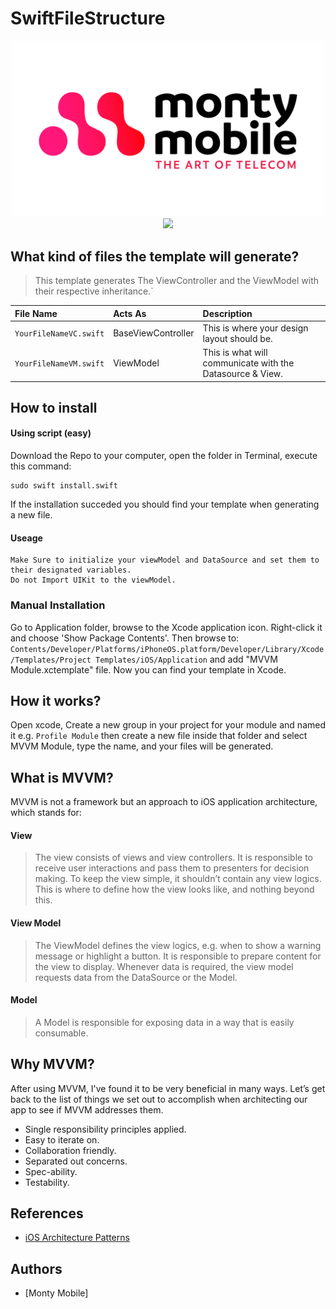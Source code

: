 # SwiftFileStructure
<p align="center">
<img src="/assets/montyLogo.png" width="500" />
<br/>
<img src="https://img.shields.io/badge/Swift-5.3-green.svg" />
</p>


## What kind of files the template will generate?
>This template generates The ViewController and the ViewModel with their respective inheritance.`

| File Name | Acts As | Description |
| :---                      |     :---                |                         :---                              |
| `YourFileNameVC.swift`    | BaseViewController      | This is where your design layout should be.               |
| `YourFileNameVM.swift`    | ViewModel               | This is what will communicate with the Datasource & View. |

## How to install

#### Using script (easy)
Download the Repo to your computer, open the folder in Terminal, execute this command:
```shell
sudo swift install.swift
```

If the installation succeded you should find your template when generating a new file.

#### Useage
```
Make Sure to initialize your viewModel and DataSource and set them to their designated variables.
Do not Import UIKit to the viewModel.
```

### Manual Installation
Go to Application folder, browse to the Xcode application icon. Right-click it and choose 'Show Package Contents'. Then browse to:
`Contents/Developer/Platforms/iPhoneOS.platform/Developer/Library/Xcode/Templates/Project Templates/iOS/Application` and add "MVVM Module.xctemplate" file. Now you can find your template in Xcode.

## How it works?
Open xcode, Create a new group in your project for your module and named it e.g. `Profile Module` then create a new file inside that folder and select MVVM Module, type the name, and your files will be generated.


## What is MVVM?
MVVM is not a framework but an approach to iOS application architecture, which stands for:

#### View
>The view consists of views and view controllers. It is responsible to receive user interactions and pass them to presenters for decision making. To keep the view simple, it shouldn’t contain any view logics. This is where to define how the view looks like, and nothing beyond this.

#### View Model
>The ViewModel defines the view logics, e.g. when to show a warning message or highlight a button. It is responsible to prepare content for the view to display. Whenever data is required, the view model requests data from the DataSource or the Model.

#### Model
>A Model is responsible for exposing data in a way that is easily consumable.

## Why MVVM?
After using MVVM, I've found it to be very beneficial in many ways. Let’s get back to the list of things we set out to accomplish when architecting our app to see if MVVM addresses them.

- Single responsibility principles applied.
- Easy to iterate on.
- Collaboration friendly.
- Separated out concerns.
- Spec-ability.
- Testability. 

## References
- [iOS Architecture Patterns](https://medium.com/ios-os-x-development/ios-architecture-patterns-ecba4c38de52#.ba7q8dcih)

## Authors

* [Monty Mobile]

